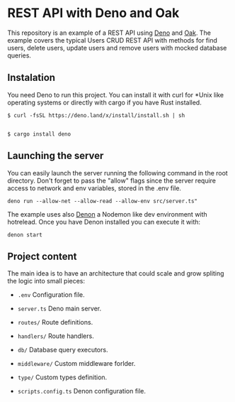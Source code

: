 # REST API with Deno and Oak

This repository is an example of a REST API using [Deno](https://deno.land) and [Oak](https://oakserver.github.io/oak/). The example covers the typical Users CRUD REST API with methods for find users, delete users, update users and remove users with mocked database queries.

## Instalation

You need Deno to run this project. You can install it with curl for \*Unix like operating systems or directly with cargo if you have Rust installed.

```
$ curl -fsSL https://deno.land/x/install/install.sh | sh


$ cargo install deno
```

## Launching the server

You can easily launch the server running the following command in the root directory. Don't forget to pass the "allow" flags since the server require access to network and env variables, stored in the .env file.

```
deno run --allow-net --allow-read --allow-env src/server.ts"
```

The example uses also [Denon](https://deno.land/x/denon@2.4.5) a Nodemon like dev environment with hotrelead. Once you have Denon installed you can execute it with:

```
denon start
```

## Project content

The main idea is to have an architecture that could scale and grow spliting the logic into small pieces:

- `.env` Configuration file.

- `server.ts` Deno main server.

- `routes/` Route definitions.

- `handlers/` Route handlers.

- `db/` Database query executors.

- `middleware/` Custom middleware forlder.

- `type/` Custom types definition.

- `scripts.config.ts` Denon configuration file.